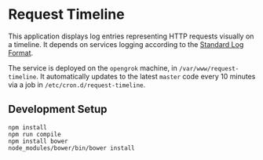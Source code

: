 Request Timeline
================

This application displays log entries representing HTTP requests visually on a timeline.
It depends on services logging according to the [Standard Log Format](https://wiki:8443/display/CP/Log+Attribute+Standards).

The service is deployed on the `opengrok` machine, in `/var/www/request-timeline`.  It automatically updates to the latest `master` code
every 10 minutes via a job in `/etc/cron.d/request-timeline`.

Development Setup
-----------------

    npm install
    npm run compile
    npm install bower
    node_modules/bower/bin/bower install

